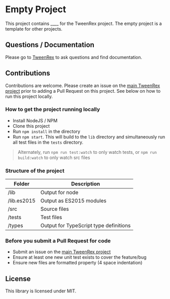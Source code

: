 # Empty Project

This project contains ____ for the TweenRex project.  The empty project is a template for other projects.

## Questions / Documentation
Please go to [TweenRex](https://github.com/tweenrex/tweenrex) to ask questions and find documentation.

## Contributions
Contributions are welcome.  Please create an issue on the [main TweenRex project](https://github.com/tweenrex/tweenrex/issues) prior to adding a Pull Request on this project.  See below on how to run this project locally.

### How to get the project running locally

 - Install NodeJS / NPM
 - Clone this project
 - Run ```npm install``` in the directory
 - Run ```npm start```.  This will build to the ```lib``` directory and simultaneously run all test files in the ```tests``` directory.

 > Alternately, run ```npm run test:watch``` to only watch tests, or ```npm run build:watch``` to only watch src files

### Structure of the project

| Folder | Description |
| --- | --- |
| /lib | Output for node |
| /lib.es2015 | Output as ES2015 modules |
| /src | Source files |
| /tests | Test files |
| /types | Output for TypeScript type definitions |

### Before you submit a Pull Request for code

 - Submit an issue on the [main TweenRex project](https://github.com/tweenrex/tweenrex/issues)
 - Ensure at least one new unit test exists to cover the feature/bug
 - Ensure new files are formatted property (4 space indentation)

## License
This library is licensed under MIT.